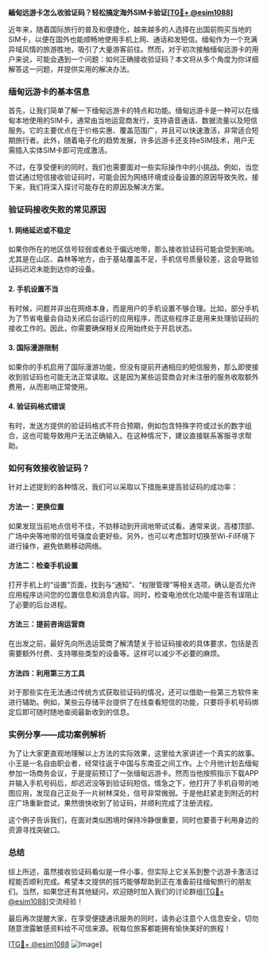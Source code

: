 **緬甸远游卡怎么收验证码？轻松搞定海外SIM卡验证[[TG💪+ @esim1088](https://t.me/s/esim1088)]**

近年来，随着国际旅行的普及和便捷化，越来越多的人选择在出国前购买当地的SIM卡，以便在国外也能顺畅地使用手机上网、通话和发短信。缅甸作为一个充满异域风情的旅游胜地，吸引了大量游客前往。然而，对于初次接触缅甸远游卡的用户来说，可能会遇到一个问题：如何正确接收验证码？本文将从多个角度为你详细解答这一问题，并提供实用的解决办法。

### 缅甸远游卡的基本信息

首先，让我们简单了解一下缅甸远游卡的特点和功能。缅甸远游卡是一种可以在缅甸本地使用的SIM卡，通常由当地运营商发行，支持语音通话、数据流量以及短信服务。它的主要优点在于价格实惠、覆盖范围广，并且可以快速激活，非常适合短期旅行者。此外，随着电子化的趋势发展，许多远游卡还支持eSIM技术，用户无需插入实体SIM卡即可完成激活。

不过，在享受便利的同时，我们也需要面对一些实际操作中的小挑战。例如，当您尝试通过短信接收验证码时，可能会因为网络环境或设备设置的原因导致失败。接下来，我们将深入探讨可能存在的原因及解决方案。

### 验证码接收失败的常见原因

#### 1. 网络延迟或不稳定
如果你所在的地区信号较弱或者处于偏远地带，那么接收验证码可能会受到影响。尤其是在山区、森林等地方，由于基站覆盖不足，手机信号质量较差，这会导致验证码迟迟未能到达你的设备。

#### 2. 手机设置不当
有时候，问题并非出在网络本身，而是用户的手机设置不够合理。比如，部分手机为了节省电量会自动关闭后台运行的应用程序，而这些程序正是用来处理验证码的接收工作的。因此，你需要确保相关应用始终处于开启状态。

#### 3. 国际漫游限制
如果你的手机启用了国际漫游功能，但没有提前开通相应的短信服务，那么即使接收到验证码也可能无法正常读取。这是因为某些运营商会对未注册的服务收取额外费用，从而影响正常使用。

#### 4. 验证码格式错误
有时，发送方提供的验证码格式不符合预期，例如包含特殊字符或过长的数字组合，这也可能导致用户无法正确输入。在这种情况下，建议直接联系客服寻求帮助。

### 如何有效接收验证码？

针对上述提到的各种情况，我们可以采取以下措施来提高验证码的成功率：

#### 方法一：更换位置
如果发现当前地点信号不佳，不妨移动到开阔地带试试看。通常来说，高楼顶部、广场中央等地带的信号强度会更好些。另外，也可以考虑暂时切换至Wi-Fi环境下进行操作，避免依赖移动网络。

#### 方法二：检查手机设置
打开手机上的“设置”页面，找到与“通知”、“权限管理”等相关选项，确认是否允许应用程序访问您的位置信息和消息内容。同时，检查电池优化功能中是否有误阻止了必要的后台进程。

#### 方法三：提前咨询运营商
在出发之前，最好先向所选运营商了解清楚关于验证码接收的具体要求，包括是否需要额外付费、支持哪些类型的设备等。这样可以减少不必要的麻烦。

#### 方法四：利用第三方工具
对于那些实在无法通过传统方式获取验证码的情况，还可以借助一些第三方软件来进行辅助。例如，某些云存储平台提供了在线查看短信的功能，只要将手机号码绑定后即可随时随地查阅最新收到的信息。

### 实例分享——成功案例解析

为了让大家更直观地理解以上方法的实际效果，这里给大家讲述一个真实的故事。小王是一名自由职业者，经常往返于中国与东南亚之间工作。上个月他计划去缅甸参加一场商务会议，于是提前预订了一张缅甸远游卡。然而当他按照指示下载APP并输入手机号码后，却迟迟没等到验证码短信。情急之下，他打开了手机自带的地图应用，发现自己正处于一片树林深处，信号非常微弱。于是他赶紧走到附近的村庄广场重新尝试，果然很快收到了验证码，并顺利完成了注册流程。

这个例子告诉我们，在面对类似困境时保持冷静很重要，同时也要善于利用身边的资源寻找突破口。

### 总结

综上所述，虽然接收验证码看似是一件小事，但实际上它关系到整个远游卡激活过程能否顺利完成。希望本文提供的技巧能够帮助到正在准备前往缅甸旅行的朋友们。当然，如果您还有其他疑问，欢迎随时加入我们的讨论群组[[TG💪+ @esim1088](https://t.me/s/esim1088)]交流经验！

最后再次提醒大家，在享受便捷通讯服务的同时，请务必注意个人信息安全，切勿随意泄露敏感资料给不可信来源。祝每位旅客都能拥有愉快美好的旅程！

[[TG💪+ @esim1088](https://t.me/s/esim1088) ![Image](https://i.postimg.cc/4NQfJmqS/Snipaste-2025-05-13-00-14-12.png)]